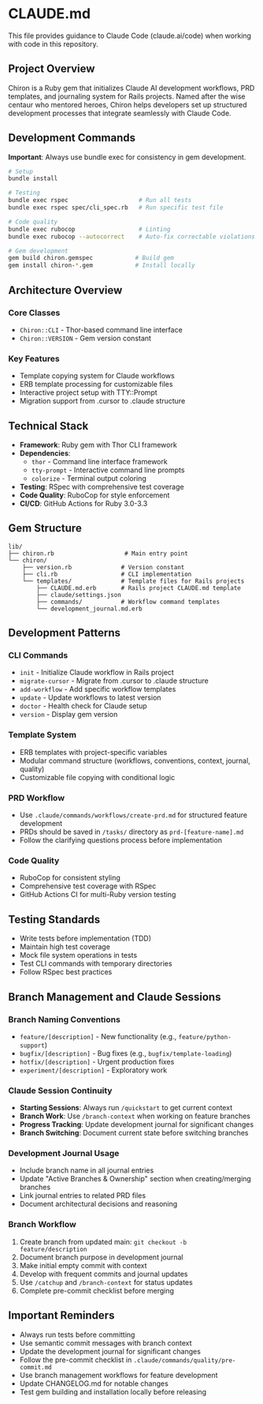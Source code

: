 # CLAUDE.md

This file provides guidance to Claude Code (claude.ai/code) when working with code in this repository.

## Project Overview

Chiron is a Ruby gem that initializes Claude AI development workflows, PRD templates, and journaling system for Rails projects. Named after the wise centaur who mentored heroes, Chiron helps developers set up structured development processes that integrate seamlessly with Claude Code.

## Development Commands

**Important**: Always use bundle exec for consistency in gem development.

```bash
# Setup
bundle install

# Testing
bundle exec rspec                    # Run all tests
bundle exec rspec spec/cli_spec.rb   # Run specific test file

# Code quality
bundle exec rubocop                  # Linting
bundle exec rubocop --autocorrect    # Auto-fix correctable violations

# Gem development
gem build chiron.gemspec            # Build gem
gem install chiron-*.gem            # Install locally
```

## Architecture Overview

### Core Classes
- `Chiron::CLI` - Thor-based command line interface
- `Chiron::VERSION` - Gem version constant

### Key Features
- Template copying system for Claude workflows
- ERB template processing for customizable files
- Interactive project setup with TTY::Prompt
- Migration support from .cursor to .claude structure

## Technical Stack

- **Framework**: Ruby gem with Thor CLI framework
- **Dependencies**: 
  - `thor` - Command line interface framework
  - `tty-prompt` - Interactive command line prompts
  - `colorize` - Terminal output coloring
- **Testing**: RSpec with comprehensive test coverage
- **Code Quality**: RuboCop for style enforcement
- **CI/CD**: GitHub Actions for Ruby 3.0-3.3

## Gem Structure

```
lib/
├── chiron.rb                    # Main entry point
└── chiron/
    ├── version.rb              # Version constant
    ├── cli.rb                  # CLI implementation
    └── templates/              # Template files for Rails projects
        ├── CLAUDE.md.erb       # Rails project CLAUDE.md template
        ├── claude/settings.json
        ├── commands/           # Workflow command templates
        └── development_journal.md.erb
```

## Development Patterns

### CLI Commands
- `init` - Initialize Claude workflow in Rails project
- `migrate-cursor` - Migrate from .cursor to .claude structure
- `add-workflow` - Add specific workflow templates
- `update` - Update workflows to latest version
- `doctor` - Health check for Claude setup
- `version` - Display gem version

### Template System
- ERB templates with project-specific variables
- Modular command structure (workflows, conventions, context, journal, quality)
- Customizable file copying with conditional logic

### PRD Workflow
- Use `.claude/commands/workflows/create-prd.md` for structured feature development
- PRDs should be saved in `/tasks/` directory as `prd-[feature-name].md`
- Follow the clarifying questions process before implementation

### Code Quality
- RuboCop for consistent styling
- Comprehensive test coverage with RSpec
- GitHub Actions CI for multi-Ruby version testing

## Testing Standards

- Write tests before implementation (TDD)
- Maintain high test coverage
- Mock file system operations in tests
- Test CLI commands with temporary directories
- Follow RSpec best practices

## Branch Management and Claude Sessions

### Branch Naming Conventions
- `feature/[description]` - New functionality (e.g., `feature/python-support`)
- `bugfix/[description]` - Bug fixes (e.g., `bugfix/template-loading`)
- `hotfix/[description]` - Urgent production fixes
- `experiment/[description]` - Exploratory work

### Claude Session Continuity
- **Starting Sessions**: Always run `/quickstart` to get current context
- **Branch Work**: Use `/branch-context` when working on feature branches
- **Progress Tracking**: Update development journal for significant changes
- **Branch Switching**: Document current state before switching branches

### Development Journal Usage
- Include branch name in all journal entries
- Update "Active Branches & Ownership" section when creating/merging branches
- Link journal entries to related PRD files
- Document architectural decisions and reasoning

### Branch Workflow
1. Create branch from updated main: `git checkout -b feature/description`
2. Document branch purpose in development journal
3. Make initial empty commit with context
4. Develop with frequent commits and journal updates
5. Use `/catchup` and `/branch-context` for status updates
6. Complete pre-commit checklist before merging

## Important Reminders

- Always run tests before committing
- Use semantic commit messages with branch context
- Update the development journal for significant changes
- Follow the pre-commit checklist in `.claude/commands/quality/pre-commit.md`
- Use branch management workflows for feature development
- Update CHANGELOG.md for notable changes
- Test gem building and installation locally before releasing
